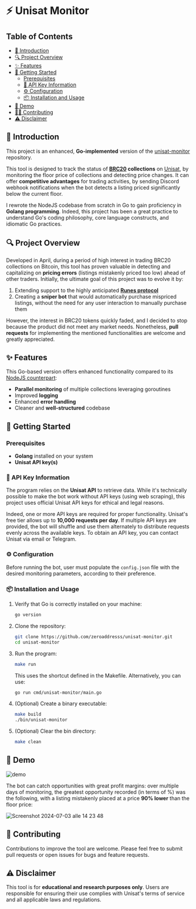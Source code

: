 # ⚡ Unisat Monitor

## Table of Contents

- [🚀 Introduction](https://github.com/zeroaddresss/unisat-monitor/tree/main?tab=readme-ov-file#-introduction)
- [🔍 Project Overview](https://github.com/zeroaddresss/unisat-monitor/tree/main?tab=readme-ov-file#-project-overview)
- [✨ Features](https://github.com/zeroaddresss/unisat-monitor/tree/main?tab=readme-ov-file#-features)
- [🏁 Getting Started](https://github.com/zeroaddresss/unisat-monitor/tree/main?tab=readme-ov-file#-getting-started)
  - [Prerequisites](https://github.com/zeroaddresss/unisat-monitor/tree/main?tab=readme-ov-file#-rerequisites)
  - [🔑 API Key Information](https://github.com/zeroaddresss/unisat-monitor/tree/main?tab=readme-ov-file#-api-key-information)
  - [⚙️ Configuration](https://github.com/zeroaddresss/unisat-monitor/tree/main?tab=readme-ov-file#%EF%B8%8F-configuration)
  - [📦 Installation and Usage](https://github.com/zeroaddresss/unisat-monitor/tree/main?tab=readme-ov-file#-installation-and-usage)
- [🎥 Demo](https://github.com/zeroaddresss/unisat-monitor/tree/main?tab=readme-ov-file#-demo)
- [🤝🏻 Contributing](https://github.com/zeroaddresss/unisat-monitor/tree/main?tab=readme-ov-file#-contributing)
- [⚠️ Disclaimer](https://github.com/zeroaddresss/unisat-monitor/tree/main?tab=readme-ov-file#%EF%B8%8F-disclaimer)

## 🚀 Introduction

This project is an enhanced, **Go-implemented** version of the [unisat-monitor](link) repository.

This tool is designed to track the status of **[BRC20](https://www.brc20.guide/) collections** on [Unisat](https://unisat.io/market), by monitoring the floor price of collections and detecting price changes. It can offer **competitive advantages** for trading activities, by sending Discord webhook notifications when the bot detects a listing priced significantly below the current floor.

I rewrote the NodeJS codebase from scratch in Go to gain proficiency in **Golang programming**. Indeed, this project has been a great practice to understand Go's coding philosophy, core language constructs, and idiomatic Go practices.

## 🔍 Project Overview

Developed in April, during a period of high interest in trading BRC20 collections on Bitcoin, this tool has proven valuable in detecting and capitalizing on **pricing errors** (listings mistakenly priced too low) ahead of other traders. Initially, the ultimate goal of this project was to evolve it by:

1. Extending support to the highly anticipated [**Runes protocol**](https://docs.ordinals.com/runes.html)
2. Creating a **sniper bot** that would automatically purchase mispriced listings, without the need for any user interaction to manually purchase them

However, the interest in BRC20 tokens quickly faded, and I decided to stop because the product did not meet any market needs. Nonetheless, **pull requests** for implementing the mentioned functionalities are welcome and greatly appreciated.

## ✨ Features

This Go-based version offers enhanced functionality compared to its [NodeJS counterpart](link):

- **Parallel monitoring** of multiple collections leveraging goroutines
- Improved **logging**
- Enhanced **error handling**
- Cleaner and **well-structured** codebase

## 🏁 Getting Started

### Prerequisites

- **Golang** installed on your system
- **Unisat API key(s)**

### 🔑 API Key Information

The program relies on the **Unisat API** to retrieve data. While it's technically possible to make the bot work without API keys (using web scraping), this project uses official Unisat API keys for ethical and legal reasons.

Indeed, one or more API keys are required for proper functionality. Unisat's free tier allows up to **10,000 requests per day**. If multiple API keys are provided, the bot will shuffle and use them alternately to distribute requests evenly across the available keys.
To obtain an API key, you can contact Unisat via email or Telegram.

### ⚙️ Configuration

Before running the bot, user must populate the `config.json` file with the desired monitoring parameters, according to their preference.

### 📦 Installation and Usage

1. Verify that Go is correctly installed on your machine:

   ```sh
   go version
   ```

2. Clone the repository:

   ```sh
   git clone https://github.com/zeroaddresss/unisat-monitor.git
   cd unisat-monitor
   ```

3. Run the program:

   ```sh
   make run
   ```

   This uses the shortcut defined in the Makefile. Alternatively, you can use:

   ```sh
   go run cmd/unisat-monitor/main.go
   ```

4. (Optional) Create a binary executable:

   ```sh
   make build
   ./bin/unisat-monitor
   ```

5. (Optional) Clear the bin directory:

   ```sh
   make clean
   ```

## 🎥 Demo

![demo](https://github.com/zeroaddresss/unisat-monitor/assets/97956131/02238f7c-7143-4965-a678-ccaad61127fc)

The bot can catch opportunities with great profit margins: over multiple days of monitoring, the greatest opportunity recorded (in terms of %) was the following, with a listing mistakenly placed at a price **90% lower** than the floor price:

![Screenshot 2024-07-03 alle 14 23 48](https://github.com/zeroaddresss/unisat-monitor/assets/97956131/23336653-b8f7-4979-b78e-2121f12c862c)

## 🤝 Contributing

Contributions to improve the tool are welcome. Please feel free to submit pull requests or open issues for bugs and feature requests.

## ⚠️ Disclaimer

This tool is for **educational and research purposes only**. Users are responsible for ensuring their use complies with Unisat's terms of service and all applicable laws and regulations.

